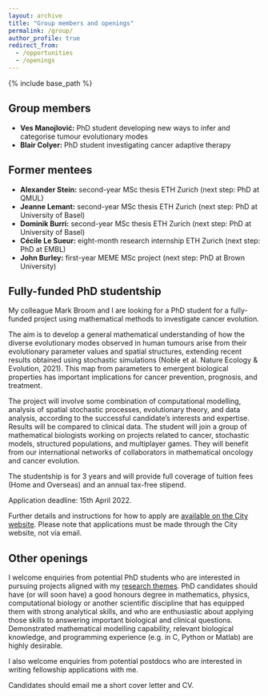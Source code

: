```yaml
---
layout: archive
title: "Group members and openings"
permalink: /group/
author_profile: true
redirect_from:
  - /opportunities
  - /openings
---
```


{% include base_path %}

## Group members

* **Ves Manojlović:** PhD student developing new ways to infer and categorise tumour evolutionary modes
* **Blair Colyer:** PhD student investigating cancer adaptive therapy

## Former mentees

* **Alexander Stein:** second-year MSc thesis ETH Zurich (next step: PhD at QMUL)
* **Jeanne Lemant:** second-year MSc thesis ETH Zurich (next step: PhD at University of Basel)
* **Dominik Burri:** second-year MSc thesis ETH Zurich (next step: PhD at University of Basel)
* **Cécile Le Sueur:** eight-month research internship ETH Zurich (next step: PhD at EMBL)
* **John Burley:** first-year MEME MSc project (next step: PhD at Brown University)

## Fully-funded PhD studentship

My colleague Mark Broom and I are looking for a PhD student for a fully-funded project using mathematical methods to investigate cancer evolution.

The aim is to develop a general mathematical understanding of how the diverse evolutionary modes observed in human tumours arise from their evolutionary parameter values and spatial structures, extending recent results obtained using stochastic simulations (Noble et al. Nature Ecology & Evolution, 2021). This map from parameters to emergent biological properties has important implications for cancer prevention, prognosis, and treatment.

The project will involve some combination of computational modelling, analysis of spatial stochastic processes, evolutionary theory, and data analysis, according to the successful candidate’s interests and expertise. Results will be compared to clinical data. The student will join a group of mathematical biologists working on projects related to cancer, stochastic models, structured populations, and multiplayer games. They will benefit from our international networks of collaborators in mathematical oncology and cancer evolution.

The studentship is for 3 years and will provide full coverage of tuition fees (Home and Overseas) and an annual tax-free stipend.

Application deadline: 15th April 2022.

Further details and instructions for how to apply are [available on the City website](https://www.city.ac.uk/prospective-students/finance/funding/investigate-cancer-evolution-studentship). Please note that applications must be made through the City website, not via email.

## Other openings

I welcome enquiries from potential PhD students who are interested in pursuing projects aligned with my [research themes](research.md). PhD candidates should have (or will soon have) a good honours degree in mathematics, physics, computational biology or another scientific discipline that has equipped them with strong analytical skills, and who are enthusiastic about applying those skills to answering important biological and clinical questions. Demonstrated mathematical modelling capability, relevant biological knowledge, and programming experience (e.g. in C, Python or Matlab) are highly desirable.

I also welcome enquiries from potential postdocs who are interested in writing fellowship applications with me.

Candidates should email me a short cover letter and CV.
